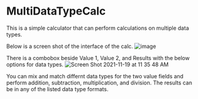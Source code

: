 # MultiDataTypeCalc
This is a simple calculator that can perform calculations on multiple data types.


Below is a screen shot of the interface of the calc.
![image](https://user-images.githubusercontent.com/88540433/142658609-84e3577e-5519-4446-a7fb-8c63d3fd35f7.png)

There is a combobox beside Value 1, Value 2, and Results with the below options for data types.
![Screen Shot 2021-11-19 at 11 35 48 AM](https://user-images.githubusercontent.com/88540433/142659033-cd938752-8aa8-4d70-83de-46eed437d560.png)

You can mix and match differnt data types for the two value fields and perform addition, subtraction, multiplication, and division.
The results can be in any of the listed data type formats.

